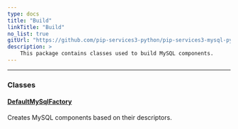 ```yaml
---
type: docs
title: "Build"
linkTitle: "Build"
no_list: true
gitUrl: "https://github.com/pip-services3-python/pip-services3-mysql-python"
description: >
    This package contains classes used to build MySQL components.
---
```

---
<div class="module-body"> 

### Classes

#### [DefaultMySqlFactory](default_mysql_factory)
Creates MySQL components based on their descriptors.


</div>


